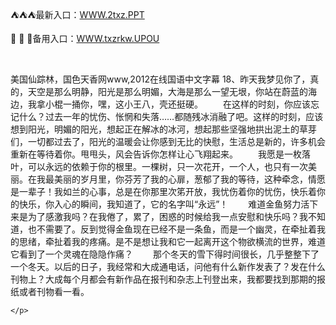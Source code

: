<p>
	⛺⛺⛺最新入口：<a href="http://www.baidu.com/link?url=6MA2SWnO3Raqke39an_0PUxosM6ZrUGzi1BN9tNnlPW&wd">WWW.2txz.PPT</a> 
	<p>
		🧜
🧜
🧜备用入口：<a href="http://www.baidu.com/link?url=6MA2SWnO3Raqke39an_0PUxosM6ZrUGzi1BN9tNnlPW&wd">WWW.txzrkw.UPOU</a> 
	</p>
	<p>
		<br />
	</p>
	<p>
		美国仙踪林，国色天香网www,2012在线国语中文字幕	18、昨天我梦见你了，真的，天空是那么明静，阳光是那么明媚，大海是那么一望无垠，你站在蔚蓝的海边，我拿小棍一捅你，嘿，这小王八，壳还挺硬。
　　在这样的时刻，你应该忘记什么？过去一年的忧伤、怅惘和失落……都随残冰消融了吧。这样的时刻，应该想到阳光，明媚的阳光，想起正在解冰的冰河，想起那些坚强地拱出泥土的草芽们，一切都过去了，阳光的温暖会让你感到无比的快慰，生活总是新的，许多机会重新在等待着你。甩甩头，风会告诉你怎样让心飞翔起来。
　　我愿是一枚落叶，可以永远的依赖于你的根里。一棵树，只一次花开，一个人，也只有一次美丽。在我最美丽的岁月里，你芬芳了我的心扉，葱郁了我的等待，这种牵念，情愿是一辈子！我如兰的心事，总是在你那里次笫开放，我忧伤着你的忧伤，快乐着你的快乐，你入心的瞬间，我知道了，它的名字叫“永远”！
　　难道金鱼努力活下来是为了感激我吗？在我倦了，累了，困惑的时候给我一点安慰和快乐吗？我不知道，也不需要了。反到觉得金鱼现在已经不是一条鱼，而是一个幽灵，在牵扯着我的思绪，牵扯着我的疼痛。是不是想让我和它一起离开这个物欲横流的世界，难道它看到了一个灵魂在隐隐作痛？
　　那个冬天的雪下得时间很长，几乎整整下了一个冬天。以后的日子，我经常和大成通电话，问他有什么新作发表了？发在什么刊物上？大成每个月都会有新作品在报刊和杂志上刊登出来，我都要找到那期的报纸或者刊物看一看。

	</p>

